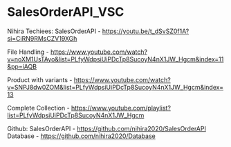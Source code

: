 # SalesOrderAPI_VSC

Nihira Techiees:
SalesOrderAPI - https://youtu.be/t_dSvSZ0f1A?si=CiRN9RMsCZV19XGh

File Handling - https://www.youtube.com/watch?v=noXM1UsTAyo&list=PLfyWdpsiUiPDcTp8SucoyN4nX1JW_Hgcm&index=11&pp=iAQB

Product with variants - https://www.youtube.com/watch?v=SNPJ8dw0ZOM&list=PLfyWdpsiUiPDcTp8SucoyN4nX1JW_Hgcm&index=13

Complete Collection - https://www.youtube.com/playlist?list=PLfyWdpsiUiPDcTp8SucoyN4nX1JW_Hgcm

Github:
SalesOrderAPI - https://github.com/nihira2020/SalesOrderAPI
Database - https://github.com/nihira2020/Database
